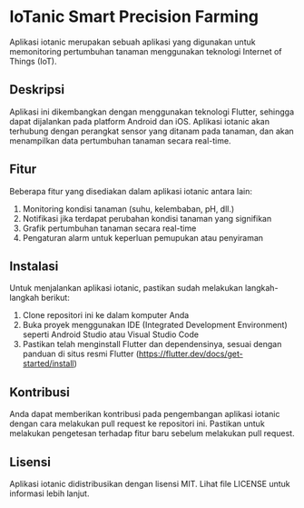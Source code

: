 # IoTanic Smart Precision Farming

Aplikasi iotanic merupakan sebuah aplikasi yang digunakan untuk memonitoring pertumbuhan tanaman menggunakan teknologi Internet of Things (IoT).

## Deskripsi

Aplikasi ini dikembangkan dengan menggunakan teknologi Flutter, sehingga dapat dijalankan pada platform Android dan iOS. Aplikasi iotanic akan terhubung dengan perangkat sensor yang ditanam pada tanaman, dan akan menampilkan data pertumbuhan tanaman secara real-time.

## Fitur

Beberapa fitur yang disediakan dalam aplikasi iotanic antara lain:

1. Monitoring kondisi tanaman (suhu, kelembaban, pH, dll.)
2. Notifikasi jika terdapat perubahan kondisi tanaman yang signifikan
3. Grafik pertumbuhan tanaman secara real-time
4. Pengaturan alarm untuk keperluan pemupukan atau penyiraman

## Instalasi

Untuk menjalankan aplikasi iotanic, pastikan sudah melakukan langkah-langkah berikut:

1. Clone repositori ini ke dalam komputer Anda
2. Buka proyek menggunakan IDE (Integrated Development Environment) seperti Android Studio atau Visual Studio Code
3. Pastikan telah menginstall Flutter dan dependensinya, sesuai dengan panduan di situs resmi Flutter (https://flutter.dev/docs/get-started/install)

## Kontribusi

Anda dapat memberikan kontribusi pada pengembangan aplikasi iotanic dengan cara melakukan pull request ke repositori ini. Pastikan untuk melakukan pengetesan terhadap fitur baru sebelum melakukan pull request.

## Lisensi

Aplikasi iotanic didistribusikan dengan lisensi MIT. Lihat file LICENSE untuk informasi lebih lanjut.
